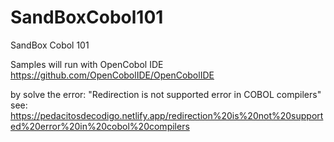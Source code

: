 # SandBoxCobol101
SandBox Cobol 101

Samples will run with OpenCobol IDE
https://github.com/OpenCobolIDE/OpenCobolIDE

by solve the error: "Redirection is not supported error in COBOL compilers" 
see: https://pedacitosdecodigo.netlify.app/redirection%20is%20not%20supported%20error%20in%20cobol%20compilers
